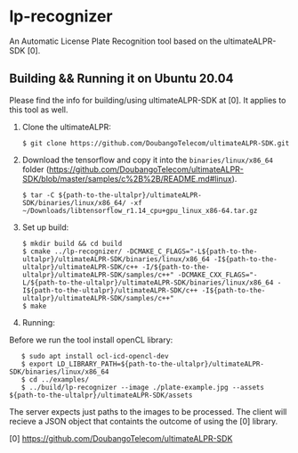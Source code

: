 # lp-recognizer
An Automatic License Plate Recognition tool based on the ultimateALPR-SDK [0].

## Building && Running it on Ubuntu 20.04
Please find the info for building/using ultimateALPR-SDK at [0]. It applies to this tool as well.

1) Clone the ultimateALPR:

       $ git clone https://github.com/DoubangoTelecom/ultimateALPR-SDK.git

2) Download the tensorflow and copy it into the `binaries/linux/x86_64` folder (https://github.com/DoubangoTelecom/ultimateALPR-SDK/blob/master/samples/c%2B%2B/README.md#linux).

       $ tar -C ${path-to-the-ultalpr}/ultimateALPR-SDK/binaries/linux/x86_64/ -xf ~/Downloads/libtensorflow_r1.14_cpu+gpu_linux_x86-64.tar.gz

3) Set up build:

       $ mkdir build && cd build
       $ cmake ../lp-recognizer/ -DCMAKE_C_FLAGS="-L${path-to-the-ultalpr}/ultimateALPR-SDK/binaries/linux/x86_64 -I${path-to-the-ultalpr}/ultimateALPR-SDK/c++ -I/${path-to-the-ultalpr}/ultimateALPR-SDK/samples/c++" -DCMAKE_CXX_FLAGS="-L/${path-to-the-ultalpr}/ultimateALPR-SDK/binaries/linux/x86_64 -I${path-to-the-ultalpr}/ultimateALPR-SDK/c++ -I${path-to-the-ultalpr}/ultimateALPR-SDK/samples/c++"
       $ make

4) Running:

Before we run the tool install openCL library:

       $ sudo apt install ocl-icd-opencl-dev
       $ export LD_LIBRARY_PATH=${path-to-the-ultalpr}/ultimateALPR-SDK/binaries/linux/x86_64
       $ cd ../examples/
       $ ../build/lp-recognizer --image ./plate-example.jpg --assets ${path-to-the-ultalpr}/ultimateALPR-SDK/assets

The server expects just paths to the images to be processed. The client will recieve a JSON object that containts the outcome of using the [0] library.

[0] https://github.com/DoubangoTelecom/ultimateALPR-SDK
